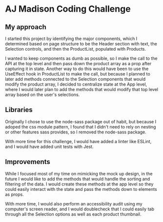 # AJ Madison Coding Challenge


## My approach

I started this project by identifying the major components, which I determined based on page structure to be the Header section with text, the Selection controls, and then the ProductList, populated with Products.

I wanted to keep components as dumb as possible, so I make the call to the API at the top level and then pass down the product array as a prop after capturing it in state. Another way to do this would have been to use the UseEffect hook in ProductList to make the call, but because I planned to later add methods connected to the Selection components that would modify the product array, I decided to centralize state at the App level, where I would later plan to add the methods that would modify that top level array based on the user's selections.

## Libraries

Originally I chose to use the node-sass package out of habit, but because I adoped the css module pattern, I found that I didn't need to rely on nesting or other features sass provides, so I removed the node-sass package.

With more time for this challenge, I would have added a linter like ESLint, and I would have added unit tests with Jest.

## Improvements

While I focused most of my time on mimicking the mock up design, in the future I would like to add the methods that would handle the sorting and filtering of the data. I would create these methods at the app level so they could easily interact with the state and pass the methods down to elements as props. 

With more time, I would also perform an accessibility audit using my computer's screen reader, and I would doublecheck that I could easily tab through all the Selection options as well as each product thumbnail. 